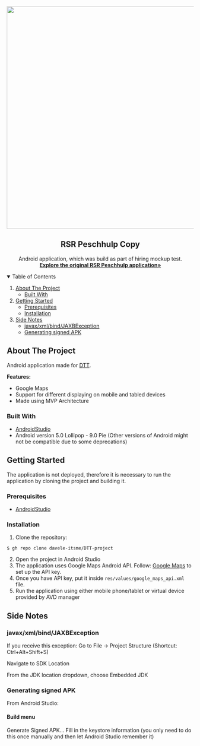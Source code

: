 <!-- INTRODUCTION -->
<br />
<p align="center">
    <img src="https://user-images.githubusercontent.com/42817904/116996726-28124280-acdc-11eb-8ba5-e536b1b6f859.jpg"  height="600">
  <h2 align="center">RSR Peschhulp Copy</h2>
  <p align="center">
    Android application, which was build as part of hiring mockup test.
    <br />
    <a href="https://play.google.com/store/apps/details?id=com.rsr.android"><strong>Explore the original RSR Peschhulp application»</strong></a>
    <br />
  </p>
</p>

<!-- TABLE OF CONTENTS -->
<details open="open">
  <summary>Table of Contents</summary>
  <ol>
    <li>
      <a href="#about-the-project">About The Project</a>
      <ul>
        <li><a href="#built-with">Built With</a></li>
      </ul>
    </li>
    <li>
      <a href="#getting-started">Getting Started</a>
      <ul>
        <li><a href="#prerequisites">Prerequisites</a></li>
        <li><a href="#installation">Installation</a></li>
      </ul>
    </li>
        <li>
      <a href="#side-notes">Side Notes</a>
      <ul>
        <li><a href="#javax/xml/bind/JAXBException">javax/xml/bind/JAXBException</a></li>
        <li><a href="#Generating-signed-APK">Generating signed APK</a></li>
      </ul>
    </li>
  </ol>
</details>

<!-- ABOUT THE PROJECT -->
## About The Project

Android application made for [DTT](https://www.d-tt.nl/).

<strong>Features:</strong>
* Google Maps
* Support for different displaying on mobile and tabled devices
* Made using MVP Architecture

### Built With

* [AndroidStudio](https://developer.android.com/studio)
* Android version 5.0 Lollipop - 9.0 Pie
(Other versions of Android might not be compatible due to some deprecations)

<!-- GETTING STARTED -->
## Getting Started

The application is not deployed, therefore it is necessary to run the application by cloning the project and building it.

### Prerequisites

* [AndroidStudio](https://developer.android.com/studio)

### Installation

1. Clone the repository:
```
$ gh repo clone davele-itsme/DTT-project
```
2. Open the project in Android Studio
3. The application uses Google Maps Android API. Follow: [Google Maps](https://developers.google.com/maps/documentation/android-sdk/start) to set up the API key.
4. Once you have API key, put it inside  `res/values/google_maps_api.xml` file.
5. Run the application using either mobile phone/tablet or virtual device provided by AVD manager

<!-- SIDE NOTES -->
## Side Notes

### javax/xml/bind/JAXBException

If you receive this exception:
Go to File -> Project Structure (Shortcut: Ctrl+Alt+Shift+S)

Navigate to SDK Location

From the JDK location dropdown, choose Embedded JDK

### Generating signed APK
From Android Studio:

#### Build menu
Generate Signed APK...
Fill in the keystore information (you only need to do this once manually and then let Android Studio remember it)

